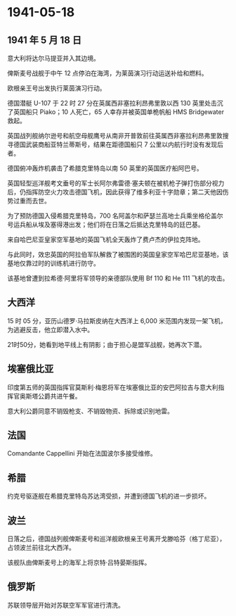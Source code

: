 # 1941-05-18

## 1941 年 5 月 18 日

意大利将达尔马提亚并入其边境。

俾斯麦号战舰于中午 12 点停泊在海湾，为莱茵演习行动运送补给和燃料。

欧根亲王号出发执行莱茵演习行动。

德国潜艇 U-107 于 22 时 27 分在英属西非塞拉利昂弗里敦以西 130
英里处击沉了英国船只 Piako；10 人死亡，65 人幸存并被英国单桅帆船 HMS
Bridgewater 救起。

英国战列舰纳尔逊号和航空母舰鹰号从南非开普敦前往英属西非塞拉利昂弗里敦搜寻德国武装商船亚特兰蒂斯号，结果在距德国船只
7 公里以内航行时没有发现后者。

德国俯冲轰炸机袭击了希腊克里特岛以南 50 英里的英国医疗船阿巴号。

英国轻型巡洋舰考文垂号的军士长阿尔弗雷德·塞夫顿在被机枪子弹打伤部分视力后，仍指挥防空火力攻击德国飞机，因此获得了维多利亚十字勋章；第二天他因伤势过重而去世。

为了预防德国入侵希腊克里特岛，700
名阿盖尔和萨瑟兰高地士兵乘坐格伦盖尔号运兵船从埃及塞得港出发；他们将在日落之后抵达克里特岛的廷巴基。

来自哈巴尼亚皇家空军基地的英国飞机全天轰炸了费卢杰的伊拉克阵地。

与此同时，效忠英国的阿拉伯军队解救了被围困的英国皇家空军哈巴尼亚基地，该基地仅靠过时的训练机进行防守。

该基地曾遭到拉希德·阿里将军领导的亲德部队使用 Bf 110 和 He 111
飞机的攻击。

## 大西洋

15 时 05 分，亚历山德罗·马拉斯皮纳在大西洋上 6,000
米范围内发现一架飞机，为逃避反击，他立即潜入水中。

21时50分，她看到地平线上有阴影；由于担心是盟军战舰，她再次下潜。

## 埃塞俄比亚

印度第五师的英国指挥官莫斯利·梅恩将军在埃塞俄比亚的安巴阿拉吉与意大利指挥官奥斯塔公爵共进午餐。

意大利公爵同意不销毁枪支、不销毁物资、拆除或识别地雷。

## 法国

Comandante Cappellini 开始在法国波尔多接受维修。

## 希腊

约克号驱逐舰在希腊克里特岛苏达湾受损，并遭到德国飞机的进一步损坏。

## 波兰

日落之后，德国战列舰俾斯麦号和巡洋舰欧根亲王号离开戈滕哈芬（格丁尼亚），占领波兰前往北大西洋。

该舰队由俾斯麦号上的海军上将京特·吕特晏斯指挥。

## 俄罗斯

苏联领导层开始对苏联空军军官进行清洗。

